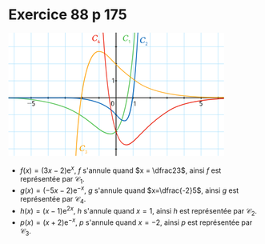 # Exercice 88 p 175

![](EX88.svg)

* $f(x) = (3x-2)\mathrm e^x$, $f$ s'annule quand $x = \dfrac23$, ainsi $f$ est représentée par $\mathcal C_1$.
* $g(x)= (-5x-2)\mathrm e^{-x}$, $g$ s'annule quand $x=\dfrac{-2}5$, ainsi $g$ est représentée par $\mathcal C_4$.
* $h(x)= (x-1)\mathrm e^{2x}$, $h$ s'annule quand $x=1$, ainsi $h$ est représentée par $\mathcal C_2$.
* $p(x)= (x+2)\mathrm e^{-x}$, $p$ s'annule quand $x=-2$, ainsi $p$ est représentée par $\mathcal C_3$.

